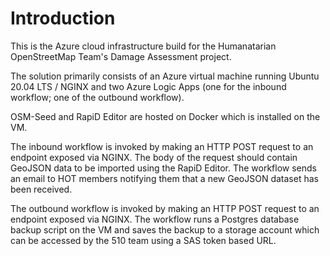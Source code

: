 # Introduction

This is the Azure cloud infrastructure build for the Humanatarian OpenStreetMap Team's Damage Assessment project.

The solution primarily consists of an Azure virtual machine running Ubuntu 20.04 LTS / NGINX and two Azure Logic Apps (one for the inbound workflow; one of the outbound workflow).

OSM-Seed and RapiD Editor are hosted on Docker which is installed on the VM.

The inbound workflow is invoked by making an HTTP POST request to an endpoint exposed via NGINX. The body of the request should contain GeoJSON data to be imported using the RapiD Editor. The workflow sends an email to HOT members notifying them that a new GeoJSON dataset has been received.

The outbound workflow is invoked by making an HTTP POST request to an endpoint exposed via NGINX. The workflow runs a Postgres database backup script on the VM and saves the backup to a storage account which can be accessed by the 510 team using a SAS token based URL.
